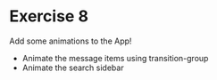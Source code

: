 # Exercise 8

Add some animations to the App!

- Animate the message items using transition-group
- Animate the search sidebar